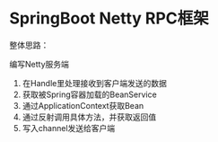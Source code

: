 # SpringBoot Netty RPC框架

整体思路：

编写Netty服务端

1. 在Handle里处理接收到客户端发送的数据
2. 获取被Spring容器加载的BeanService
3. 通过ApplicationContext获取Bean
4. 通过反射调用具体方法，并获取返回值
5. 写入channel发送给客户端

